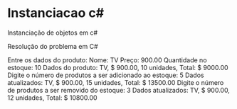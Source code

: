 # Instanciacao c#
Instanciação de objetos em c#

Resolução do problema em C#

Entre os dados do produto:
Nome: TV
Preço: 900.00
Quantidade no estoque: 10
Dados do produto: TV, $ 900.00, 10 unidades, Total: $ 9000.00
Digite o número de produtos a ser adicionado ao estoque: 5
Dados atualizados: TV, $ 900.00, 15 unidades, Total: $ 13500.00
Digite o número de produtos a ser removido do estoque: 3
Dados atualizados: TV, $ 900.00, 12 unidades, Total: $ 10800.00
